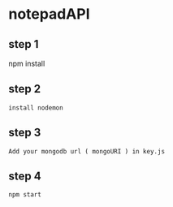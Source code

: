 # notepadAPI

## step 1
   npm install
## step 2
    install nodemon
## step 3
    Add your mongodb url ( mongoURI ) in key.js
## step 4
    npm start
